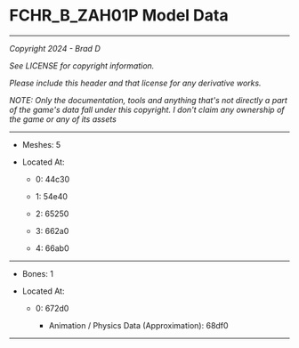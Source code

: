 # FCHR_B_ZAH01P Model Data

---

*Copyright 2024 - Brad D*

*See LICENSE for copyright information.*

*Please include this header and that license for any derivative works.*

*NOTE: Only the documentation, tools and anything that's not directly a part of the game's data fall under this copyright. I don't claim any ownership of the game or any of its assets*

---

* Meshes: 5

* Located At:

  * 0: 44c30

  * 1: 54e40

  * 2: 65250

  * 3: 662a0

  * 4: 66ab0

---

* Bones: 1

* Located At:

  * 0: 672d0

    * Animation / Physics Data (Approximation): 68df0

---

